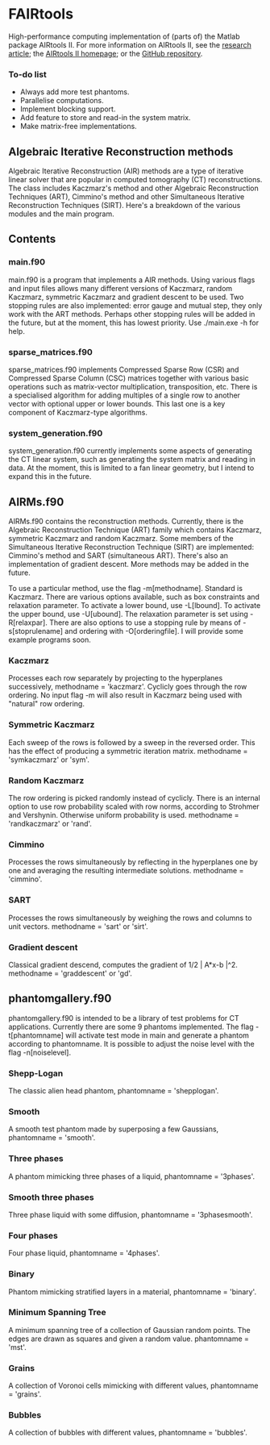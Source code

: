# FAIRtools
High-performance computing implementation of (parts of) the Matlab package AIRtools II. For more information on AIRtools II, see the [research article](https://link.springer.com/article/10.1007/s11075-017-0430-x); the [AIRtools II homepage](http://people.compute.dtu.dk/pcha/AIRtoolsII/index.html); or the [GitHub repository](https://github.com/jakobsj/AIRToolsII).

### To-do list
- Always add more test phantoms.
- Parallelise computations.
- Implement blocking support.
- Add feature to store and read-in the system matrix.
- Make matrix-free implementations.

## Algebraic Iterative Reconstruction methods
Algebraic Iterative Reconstruction (AIR) methods are a type of iterative linear solver that are popular in computed tomography (CT) reconstructions. The class includes Kaczmarz's method and other Algebraic Reconstruction Techniques (ART), Cimmino's method and other Simultaneous Iterative Reconstruction Techniques (SIRT).
Here's a breakdown of the various modules and the main program.

## Contents

### main.f90
main.f90 is a program that implements a AIR methods. Using various flags and input files allows many different versions of Kaczmarz, random Kaczmarz, symmetric Kaczmarz and gradient descent to be used. Two stopping rules are also implemented: error gauge and mutual step, they only work with the ART methods. Perhaps other stopping rules will be added in the future, but at the moment, this has lowest priority. Use ./main.exe -h for help.

### sparse_matrices.f90
sparse_matrices.f90 implements Compressed Sparse Row (CSR) and Compressed Sparse Column (CSC) matrices together with various basic operations such as matrix-vector multiplication, transposition, etc. There is a specialised algorithm for adding multiples of a single row to another vector with optional upper or lower bounds. This last one is a key component of Kaczmarz-type algorithms.

### system_generation.f90
system_generation.f90 currently implements some aspects of generating the CT linear system, such as generating the system matrix and reading in data. At the moment, this is limited to a fan linear geometry, but I intend to expand this in the future.

## AIRMs.f90
AIRMs.f90 contains the reconstruction methods. Currently, there is the Algebraic Reconstruction Technique (ART) family which contains Kaczmarz, symmetric Kaczmarz and random Kaczmarz. Some members of the Simultaneous Iterative Reconstruction Technique (SIRT) are implemented: Cimmino's method and SART (simultaneous ART). There's also an implementation of gradient descent. More methods may be added in the future.

To use a particular method, use the flag -m[methodname]. Standard is Kaczmarz. There are various options available, such as box constraints and relaxation parameter. To activate a lower bound, use -L[lbound]. To activate the upper bound, use -U[ubound]. The relaxation parameter is set using -R[relaxpar]. There are also options to use a stopping rule by means of -s[stoprulename] and ordering with -O[orderingfile]. I will provide some example programs  soon.

### Kaczmarz
Processes each row separately by projecting to the hyperplanes successively, methodname = 'kaczmarz'. Cyclicly goes through the row ordering. No input flag -m will also result in Kaczmarz being used with "natural" row ordering.

### Symmetric Kaczmarz
Each sweep of the rows is followed by a sweep in the reversed order. This has the effect of producing a symmetric iteration matrix. methodname = 'symkaczmarz' or 'sym'.

### Random Kaczmarz
The row ordering is picked randomly instead of cyclicly. There is an internal option to use row probability scaled with row norms, according to Strohmer and Vershynin. Otherwise uniform probability is used. methodname = 'randkaczmarz' or 'rand'.

### Cimmino
Processes the rows simultaneously by reflecting in the hyperplanes one by one and averaging the resulting intermediate solutions. methodname = 'cimmino'.

### SART
Processes the rows simultaneously by weighing the rows and columns to unit vectors. methodname = 'sart' or 'sirt'.

### Gradient descent
Classical gradient descend, computes the gradient of 1/2 \| A*x-b \|^2. methodname = 'graddescent' or 'gd'.


## phantomgallery.f90
phantomgallery.f90 is intended to be a library of test problems for CT applications. Currently there are some 9 phantoms implemented.
The flag -t[phantomname] will activate test mode in main and generate a phantom according to phantomname. It is possible to adjust the noise level with the flag -n[noiselevel].

### Shepp-Logan
The classic alien head phantom, phantomname = 'shepplogan'.

### Smooth
A smooth test phantom made by superposing a few Gaussians, phantomname = 'smooth'.

### Three phases
A phantom mimicking three phases of a liquid, phantomname = '3phases'.

### Smooth three phases
Three phase liquid with some diffusion, phantomname = '3phasesmooth'.

### Four phases
Four phase liquid, phantomname = '4phases'.

### Binary
Phantom mimicking stratified layers in a material, phantomname = 'binary'.

### Minimum Spanning Tree
A minimum spanning tree of a collection of Gaussian random points. The edges are drawn as squares and given a random value. phantomname = 'mst'.

### Grains
A collection of Voronoi cells mimicking with different values, phantomname = 'grains'.

### Bubbles
A collection of bubbles with different values, phantomname = 'bubbles'.



